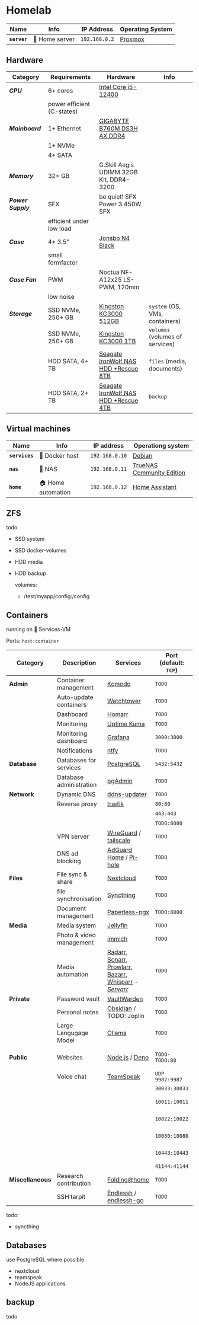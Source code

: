 # Homelab

|Name|Info|IP Address|Operating System|
|-|-|-|-|
|**`server`**|🍗 Home server|`192.168.0.2`|[Proxmox](https://proxmox.com/)|

## Hardware

|Category|Requirements|Hardware|Info|
|-|-|-|-|
|***CPU***|6+ cores|[Intel Core i5-12400](https://www.intel.de/content/www/de/de/products/sku/134586/intel-core-i512400-processor-18m-cache-up-to-4-40-ghz/specifications.html)||
||power efficient (C-states)|||
|***Mainboard***|1+ Ethernet|[GIGABYTE B760M DS3H AX DDR4](https://www.gigabyte.com/de/Motherboard/B760M-DS3H-AX-DDR4-rev-1x)||
||1+ NVMe|||
||4+ SATA|||
|***Memory***|32+ GB|G.Skill Aegis UDIMM 32GB Kit, DDR4-3200||
|***Power Supply***|SFX|be quiet! SFX Power 3 450W SFX||
||efficient under low load|||
|***Case***|4+ 3.5"|[Jonsbo N4 Black](https://www.jonsbo.com/en/products/N4Black.html)||
||small formfactor|||
|***Case Fan***|PWM|Noctua NF-A12x25 LS-PWM, 120mm||
||low noise|||
|***Storage***|SSD NVMe, 250+ GB|[Kingston KC3000 512GB](https://www.kingston.com/de/support/technical/products/kc3000)|`system` (OS, VMs, containers)|
||SSD NVMe, 250+ GB|[Kingston KC3000 1TB](https://www.kingston.com/de/support/technical/products/kc3000)|`volumes` (volumes of services)|
||HDD SATA, 4+ TB|[Seagate IronWolf NAS HDD +Rescue 8TB](https://www.seagate.com/de/de/products/nas-drives/ironwolf-hard-drive/)|`files` (media, documents)|
||HDD SATA, 2+ TB|[Seagate IronWolf NAS HDD +Rescue 4TB](https://www.seagate.com/de/de/products/nas-drives/ironwolf-hard-drive/)|`backup`|

## Virtual machines

|Name|Info|IP address|Operationg system|
|-|-|-|-|
|**`services`**|🐋 Docker host|`192.168.0.10`|[Debian](https://debian.org/)|
|**`nas`**|💾 NAS|`192.168.0.11`|[TrueNAS Community Edition](https://www.truenas.com/truenas-community-edition/)|
|**`home`**|🏠 Home automation|`192.168.0.12`|[Home Assistant](https://home-assistant.io/)|

## ZFS

todo

- SSD system
- SSD docker-volumes
- HDD media
- HDD backup

    volumes:

  - /test/myapp/config:/config

## Containers

running on 🐋 Services-VM

Ports: `host:container`

|Category|Description|Services|Port (default: `TCP`)|Info|
|-|-|-|-|-|
|**Admin**|Container management|[Komodo](https://komo.do/)|`TODO`||
||Auto-update containers|[Watchtower](https://github.com/containrrr/watchtower)|`TODO`||
||Dashboard|[Homarr](https://homarr.dev/)|`TODO`||
||Monitoring|[Uptime Kuma](https://uptime.kuma.pet/)|`TODO`||
||Monitoring dashboard|[Grafana](https://grafana.com/)|`3000:3000`||
||Notifications|[ntfy](https://docs.ntfy.sh/)|`TODO`||
|**Database**|Databases for services|[PostgreSQL](https://www.postgresql.org/)|`5432:5432`||
||Database administration|[pgAdmin](https://www.pgadmin.org/)|`TODO`||
|**Network**|Dynamic DNS|[ddns-updater](https://github.com/qdm12/ddns-updater)|`TODO`||
||Reverse proxy|[træfik](https://traefik.io/)|`80:80`|http|
||||`443:443`|https|
||||`TODO:8080`|Webinterface|
||VPN server|[WireGuard](https://wireguard.com/) / [tailscale](https://tailscale.com/)|`TODO`||
||DNS ad blocking|[AdGuard Home](https://github.com/AdguardTeam/AdGuardHome) / [Pi-hole](https://pi-hole.net/)|`TODO`||
|**Files**|File sync & share|[Nextcloud](https://docs.linuxserver.io/images/docker-nextcloud/)|`TODO`||
||file synchronisation|[Syncthing](https://hub.docker.com/r/linuxserver/syncthing)|`TODO`||
||Document management|[Paperless-ngx](https://docs.paperless-ngx.com/)|`TODO:8000`||
|**Media**|Media system|[Jellyfin](https://docs.linuxserver.io/images/docker-jellyfin/)|`TODO`||
||Photo & video management|[immich](https://immich.app/)|`TODO`||
||Media automation|[Radarr](https://docs.linuxserver.io/images/docker-radarr/), [Sonarr](https://docs.linuxserver.io/images/docker-sonarr/), [Prowlarr](https://docs.linuxserver.io/images/docker-prowlarr/), [Bazarr](https://docs.linuxserver.io/images/docker-bazarr/), [Whisparr](https://wiki.servarr.com/whisparr) - [*Servarr*](https://wiki.servarr.com/)|`TODO`||
|**Private**|Password vault|[VaultWarden](https://github.com/dani-garcia/vaultwarden)|`TODO`||
||Personal notes|[Obsidian](https://docs.linuxserver.io/images/docker-obsidian/) / TODO: Joplin|`TODO`||
||Large Langugage Model|[Ollama](https://ollama.com/)|`TODO`||
|**Public**|Websites|[Node.js](https://nodejs.org/) / [Deno](https://deno.com/)|`TODO-TODO:80`|Port range for multiple websites|
||Voice chat|[TeamSpeak](https://teamspeak.com/)|`UDP` `9987:9987`|Voice|
||||`30033:30033`|Filetransfer|
||||`10011:10011`|ServerQuery (raw)|
||||`10022:10022`|ServerQuery (SSH)|
||||`10080:10080`|WebQuery (http)|
||||`10443:10443`|WebQuery (https)|
||||`41144:41144`|TSDNS|
|**Miscellaneous**|Research contribution|[Folding@home](https://docs.linuxserver.io/images/docker-foldingathome/)|`TODO`||
||SSH tarpit|[Endlessh](https://github.com/skeeto/endlessh) / [endlessh-go](https://github.com/shizunge/endlessh-go)|`TODO`||

todo:

- syncthing

## Databases

use PostgreSQL where possible

- nextcloud
- teamspeak
- NodeJS applications

## backup

todo
